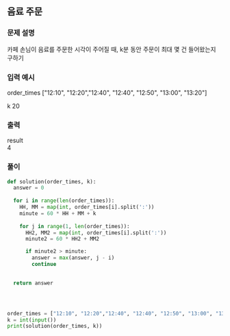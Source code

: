 ## 음료 주문 

### 문제 설명

카페 손님이 음료를 주문한 시각이 주어질 때, k분 동안 주문이 최대 몇 건 들어왔는지 구하기

### 입력 예시
order_times ["12:10", "12:20","12:40", "12:40", "12:50", "13:00", "13:20"]

k
20


### 출력

result  
4

### 풀이

```python
def solution(order_times, k):
  answer = 0
  
  for i in range(len(order_times)):
    HH, MM = map(int, order_times[i].split(':'))
    minute = 60 * HH + MM + k
    
    for j in range(1, len(order_times)):
      HH2, MM2 = map(int, order_times[i].split(':'))
      minute2 = 60 * HH2 + MM2

      if minute2 > minute:
        answer = max(answer, j - i)
        continue
      

  return answer




order_times = ["12:10", "12:20","12:40", "12:40", "12:50", "13:00", "13:20"]
k = int(input())
print(solution(order_times, k))
```
